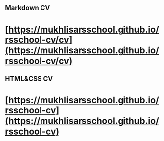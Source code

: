 
## Markdown CV
# [https://mukhlisarsschool.github.io/rsschool-cv/cv](https://mukhlisarsschool.github.io/rsschool-cv/cv)

## HTML&CSS CV
# [https://mukhlisarsschool.github.io/rsschool-cv](https://mukhlisarsschool.github.io/rsschool-cv)
